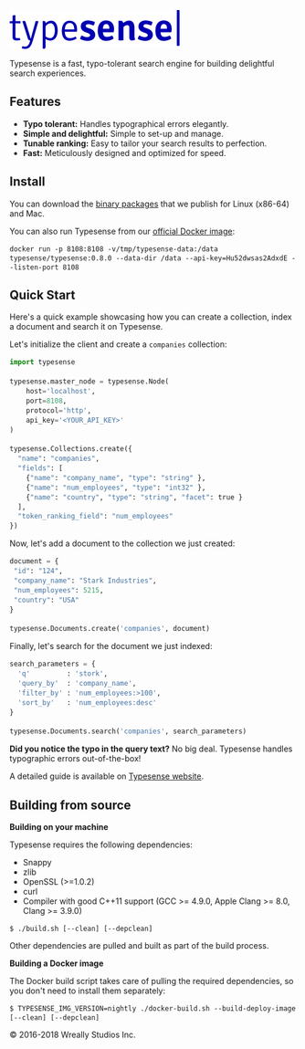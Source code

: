 <a href="https://typesense.org"><img src="typesense_medium.png?raw=true" alt="Typesense" width="298" /></a>

Typesense is a fast, typo-tolerant search engine for building delightful search experiences.

## Features

- **Typo tolerant:** Handles typographical errors elegantly.
- **Simple and delightful:** Simple to set-up and manage.
- **Tunable ranking:** Easy to tailor your search results to perfection.
- **Fast:** Meticulously designed and optimized for speed.

## Install

You can download the [binary packages](https://github.com/wreally/typesense/releases) that we publish for 
Linux (x86-64) and Mac.

You can also run Typesense from our [official Docker image](https://hub.docker.com/r/typesense/typesense/):

```
docker run -p 8108:8108 -v/tmp/typesense-data:/data typesense/typesense:0.8.0 --data-dir /data --api-key=Hu52dwsas2AdxdE --listen-port 8108
```

## Quick Start

Here's a quick example showcasing how you can create a collection, index a document and search it on Typesense. 

Let's initialize the client and create a `companies` collection:

```python
import typesense

typesense.master_node = typesense.Node(
    host='localhost', 
    port=8108, 
    protocol='http', 
    api_key='<YOUR_API_KEY>'
)

typesense.Collections.create({
  "name": "companies",
  "fields": [
    {"name": "company_name", "type": "string" },
    {"name": "num_employees", "type": "int32" },
    {"name": "country", "type": "string", "facet": true }
  ],
  "token_ranking_field": "num_employees"
})
```

Now, let's add a document to the collection we just created:

```python
document = {
 "id": "124",
 "company_name": "Stark Industries",
 "num_employees": 5215,
 "country": "USA"
}

typesense.Documents.create('companies', document)
```

Finally, let's search for the document we just indexed:

```python
search_parameters = {
  'q'         : 'stork',
  'query_by'  : 'company_name',
  'filter_by' : 'num_employees:>100',
  'sort_by'   : 'num_employees:desc'
}

typesense.Documents.search('companies', search_parameters)
```

**Did you notice the typo in the query text?** No big deal. Typesense handles typographic errors out-of-the-box!

A detailed guide is available on [Typesense website](https://typesense.org/docs). 

## Building from source

**Building on your machine**

Typesense requires the following dependencies: 

* Snappy
* zlib
* OpenSSL (>=1.0.2)
* curl
* Compiler with good C++11 support (GCC >= 4.9.0, Apple Clang >= 8.0, Clang >= 3.9.0)

```
$ ./build.sh [--clean] [--depclean]
```

Other dependencies are pulled and built as part of the build process.

**Building a Docker image**

The Docker build script takes care of pulling the required dependencies, so you don't need to install them separately:

```
$ TYPESENSE_IMG_VERSION=nightly ./docker-build.sh --build-deploy-image [--clean] [--depclean]
```

&copy; 2016-2018 Wreally Studios Inc.